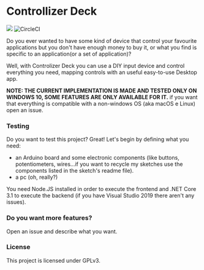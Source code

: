 # Controllizer Deck

<p>
<a href="README.it.md">
<img src="https://img.shields.io/badge/Read%20in-Italian-%23a800ff"></a>
<img alt="CircleCI" src="https://img.shields.io/circleci/build/github/GhostyJade/ControllizerDeck/master?label=CircleCI%20Build">  
</p>


Do you ever wanted to have some kind of device that control your favourite applications but you don't have enough money to buy it, or what you find is specific to an application(or a set of application)?

Well, with Controlizer Deck you can use a DIY input device and control everything you need, mapping controls with an useful easy-to-use Desktop app.

**NOTE: THE CURRENT IMPLEMENTATION IS MADE AND TESTED ONLY ON WINDOWS 10, SOME FEATURES ARE ONLY AVAILABLE FOR IT.** if you want that everything is compatible with a non-windows OS (aka macOS e Linux) open an issue.

### Testing
Do you want to test this project? Great!
Let's begin by defining what you need:
- an Arduino board and some electronic components (like buttons, potentiometers, wires...if you want to recycle my sketches use the components listed in the sketch's readme file).
- a pc (oh, really?)

You need Node.JS installed in order to execute the frontend and .NET Core 3.1 to execute the backend (if you have Visual Studio 2019 there aren't any issues).

### Do you want more features?
Open an issue and describe what you want.

### License
This project is licensed under GPLv3.
